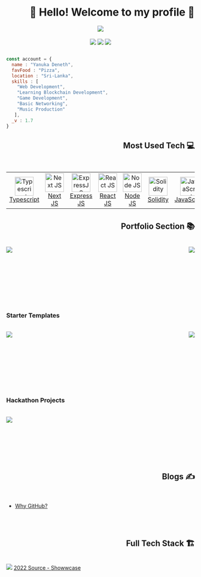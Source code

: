 <!-- Header -->
<h1 align="right"> 👋 Hello! Welcome to my profile 📸 </h1>

<div align="center">
  <img align="center" src="https://github-readme-stats.vercel.app/api?username=yanukadeneth99&count_private=true&show_icons=true&theme=dark" />
</div>

<br />
<div align="center">
  <img align="center" src="https://img.shields.io/discord/847154458395541525?label=ASCIIX%20Discord&style=for-the-badge" />
  <img align="center" src="https://img.shields.io/github/followers/yanukadeneth99?label=Github%20Follow&style=for-the-badge" />
  <img align="center" src="https://img.shields.io/twitter/follow/yanukadeneth99?label=Follow%20Twitter&style=for-the-badge" />
</div>

<br />

<!-- About Me -->
```javascript
const account = {
  name : "Yanuka Deneth",
  favFood : "Pizza",
  location : "Sri-Lanka",
  skills : [
    "Web Development",
    "Learning Blockchain Development",
    "Game Development",
    "Basic Networking",
    "Music Production"
   ],
  _v : 1.7
}
```


<!-- Tech Section -->
<h2 align="right"> Most Used Tech 💻 </h2><br />

<table align="left">
  <tr>
    <td align="center" width="120px">
      <a href="https://www.typescriptlang.org/">
        <img src="https://upload.wikimedia.org/wikipedia/commons/thumb/4/4c/Typescript_logo_2020.svg/1024px-Typescript_logo_2020.svg.png" width="50" height="50" alt="Typescript" />
      <br>
      Typescript
      </a>
    </td>
    <td align="center" width="120px">
      <a href="https://nextjs.org/">
        <img src="https://seeklogo.com/images/N/next-js-logo-8FCFF51DD2-seeklogo.com.png" width="50" height="50" alt="Next JS" />
      <br>
      Next JS
      </a>
    </td>
    <td align="center" width="120px">
      <a href="https://expressjs.com/">
        <img src="https://images.tute.io/tute/topic/express-js.png" width="50" height="50" alt="ExpressJS" />
      <br>
      Express JS
      </a>
    </td>
    <td align="center" width="120px">
      <a href="https://reactjs.org/">
        <img src="https://cdn4.iconfinder.com/data/icons/logos-3/600/React.js_logo-512.png" width="50" height="50" alt="React JS" />
      <br>
      React JS
      </a>
    </td>
    <td align="center" width="120px">
      <a href="https://nodejs.org/en/">
        <img src="https://cdn-icons-png.flaticon.com/512/5968/5968322.png" width="50" height="50" alt="Node JS" />
      <br>
      Node JS
      </a>
    </td>
    <td align="center" width="120px">
      <a href="https://docs.soliditylang.org/en/v0.8.15/">
        <img src="https://docs.soliditylang.org/en/v0.8.15/_static/logo.svg" width="50" height="50" alt="Solidity" />
      <br>
      Solidity
      </a>
    </td>
    <td align="center" width="120px">
      <a href="https://www.javascript.com/">
        <img src="http://developerpitstop.com/wp-content/uploads/2022/01/Javascript_Logo.png" width="50" height="50" alt="JavaScript" />
      <br>
      JavaScript
      </a>
    </td>
    <td align="center" width="120px">
      <a href="https://code.visualstudio.com/">
        <img src="https://cdn.icon-icons.com/icons2/2107/PNG/512/file_type_vscode_icon_130084.png" width="50" height="50" alt="VS Code" />
      <br>
      VS Code
     </a>
    </td>
  </tr>     
</table>

<br /><br /><br /><br /><br /><br />

<!-- Portfolio -->
<h2 align="right"> Portfolio Section 📚 </h2><br />

<div>
  <a href="https://github.com/yanukadeneth99/WhitelistDApp">
    <img align="left" src="https://github-readme-stats.vercel.app/api/pin/?username=yanukadeneth99&repo=WhitelistDApp&theme=dark" />
  </a>
  <a href="https://github.com/yanukadeneth99/TestingGrounds">
    <img align="right" src="https://github-readme-stats.vercel.app/api/pin/?username=yanukadeneth99&repo=TestingGrounds&theme=dark" />
  </a>
</div>

<br /><br /><br /><br /><br /><br /><br /><br />

<!-- Starter Template Sets -->
<h3 align="left"> Starter Templates </h3><br />
<div>
  <a href="https://github.com/yanukadeneth99/startertemp-nextjs-hardhat-ts">
    <img align="left" src="https://github-readme-stats.vercel.app/api/pin/?username=yanukadeneth99&repo=startertemp-nextjs-hardhat-ts&theme=dark" />
  </a>
  <a href="https://github.com/yanukadeneth99/startertemp-nextjs">
    <img align="right" src="https://github-readme-stats.vercel.app/api/pin/?username=yanukadeneth99&repo=startertemp-nextjs&theme=dark" />
  </a>
</div>

<br /><br /><br /><br /><br /><br /><br /><br />

<!-- Hackathon -->
<h3 align="left"> Hackathon Projects </h3><br />
<div>
  <a href="https://github.com/Aayushd18/Fat-Tubbys">
    <img align="left" src="https://github-readme-stats.vercel.app/api/pin/?username=Aayushd18&repo=Fat-Tubbys&theme=dark" />
  </a>
</div>

<br /><br /><br /><br /><br /><br />

<!-- Blogs -->
<h2 align="right"> Blogs ✍️ </h2><br />
<ul>
  <li><a href="https://yanukadeneth99.medium.com/why-github-32ae203669b7">Why GitHub?</a></li>
</ul>

<br /><br />

<!-- Full Tech Stack -->
<h2 align="right"> Full Tech Stack 🏗️ </h2><br />

<img src="https://i.imgur.com/5vNPPQh.png" />
<a href="https://www.showwcase.com/yanukadeneth99">2022 Source - Showwcase</a>

<!-- Objects -->
[ASCIIX]: https://asciix.com "ASCIIX : Software Engineering Company (https://asciix.com)"
[USHIFT MUSIC]: https://ushiftmusic.com "Ushift Music : Music Production Company (https://ushiftmusic.com)"
